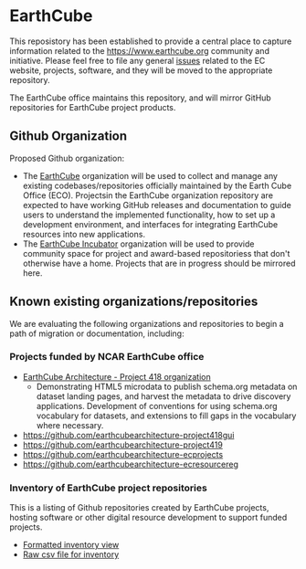 # EarthCube

This reposistory has been established to provide a central place to capture information related to the https://www.earthcube.org community and initiative.  Please feel free to file any general [issues](https://github.com/earthcube/earthcube/issues) related to the EC website, projects, software, and they will be moved to the appropriate repository.

The EarthCube office maintains this repository, and will mirror GitHub repositories for EarthCube project products. 


## Github Organization
Proposed Github organization:

* The [EarthCube](https://github.com/earthcube) organization will be used to collect and manage any existing codebases/repositories officially maintained by the Earth Cube Office (ECO).  Projectsin the EarthCube organization repository are expected to have working GitHub releases and documentation to guide users to understand the implemented functionality, how to set up a development environment, and interfaces for integrating EarthCube resources into new applications.
* The [EarthCube Incubator](https://github.com/earthcube-incubator) organization will be used to provide community space for project and award-based repositoriess that don't otherwise have a home. Projects that are in progress should be mirrored here.

## Known existing organizations/repositories

We are evaluating the following organizations and repositories to begin a path of migration or documentation, including:

### Projects funded by NCAR EarthCube office

* [EarthCube Architecture - Project 418 organization](https://github.com/earthcubearchitecture-project418)
    * Demonstrating HTML5 microdata to publish schema.org metadata on dataset landing pages, and harvest the metadata to drive discovery applications. Development of conventions for using schema.org vocabulary for datasets, and extensions to fill gaps in the vocabulary where necessary. 
* https://github.com/earthcubearchitecture-project418gui
* https://github.com/earthcubearchitecture-project419
* https://github.com/earthcubearchitecture-ecprojects
* https://github.com/earthcubearchitecture-ecresourcereg

### Inventory of EarthCube project repositories

This is a listing of Github repositories created by EarthCube projects, hosting software or other digital resource development to support funded projects.

* [Formatted inventory view](https://earthcube.github.io/earthcube/RepositoryInventory.html)
* [Raw csv file for inventory](https://raw.githubusercontent.com/earthcube/earthcube/gh-pages/ECGitRepositoryInventory.csv)